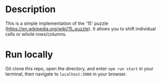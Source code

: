 # Description
This is a simple implementation of the '15' puzzle (https://en.wikipedia.org/wiki/15_puzzle).  It allows you to shift individual cells or whole rows/columns.

# Run locally
Git clone this repo, open the directory, and enter `npm run start` in your terminal, then navigate to `localhost:3000` in your browser.
